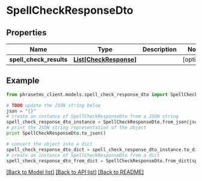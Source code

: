 # SpellCheckResponseDto

## Properties

| Name                    | Type                                        | Description | Notes      |
| ----------------------- | ------------------------------------------- | ----------- | ---------- |
| **spell_check_results** | [**List[CheckResponse]**](CheckResponse.md) |             | [optional] |

## Example

```python
from phrasetms_client.models.spell_check_response_dto import SpellCheckResponseDto

# TODO update the JSON string below
json = "{}"
# create an instance of SpellCheckResponseDto from a JSON string
spell_check_response_dto_instance = SpellCheckResponseDto.from_json(json)
# print the JSON string representation of the object
print SpellCheckResponseDto.to_json()

# convert the object into a dict
spell_check_response_dto_dict = spell_check_response_dto_instance.to_dict()
# create an instance of SpellCheckResponseDto from a dict
spell_check_response_dto_from_dict = SpellCheckResponseDto.from_dict(spell_check_response_dto_dict)
```

[[Back to Model list]](../README.md#documentation-for-models) [[Back to API list]](../README.md#documentation-for-api-endpoints) [[Back to README]](../README.md)
